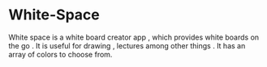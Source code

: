 # White-Space
White space is a white board creator app , which provides white boards on the go . 
It is useful for drawing , lectures among other things . 
It has an array of colors to choose from.
